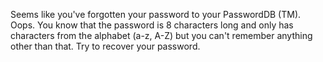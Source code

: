 Seems like you've forgotten your password to your PasswordDB (TM). Oops. You know that the password is 8 characters long and only has characters from the alphabet (a-z, A-Z) but you can't remember anything other than that. Try to recover your password. 
